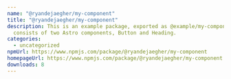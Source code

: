 ```yaml
---
name: "@ryandejaegher/my-component"
title: "@ryandejaegher/my-component"
description: This is an example package, exported as @example/my-component. It
  consists of two Astro components, Button and Heading.
categories:
  - uncategorized
npmUrl: https://www.npmjs.com/package/@ryandejaegher/my-component
homepageUrl: https://www.npmjs.com/package/@ryandejaegher/my-component
downloads: 8
---
```

